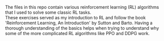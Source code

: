 The files in this repo contain various reinforcement learning (RL) algorithms that I used to solve some classic RL tasks.<br>  These exercises served as my introduction to RL and follow the book 'Reinforcement Learning, An Introduction' by Sutton and Barto.  Having a thorough understanding of the basics helps when trying to understand why some of the more complicated RL algorithms like PPO and DDPG work.
